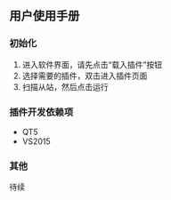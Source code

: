 ## 用户使用手册


### 初始化

1. 进入软件界面，请先点击“载入插件”按钮
2. 选择需要的插件，双击进入插件页面
3. 扫描从站，然后点击运行

### 插件开发依赖项

* QT5
* VS2015


### 其他

待续